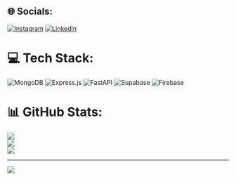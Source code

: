 
## 🌐 Socials:
[![Instagram](https://img.shields.io/badge/Instagram-%23E4405F.svg?logo=Instagram&logoColor=white)](https://instagram.com/https://www.instagram.com/_sakthii_24?igsh=MTV4M3ZqbHUwb2NhbQ==) [![LinkedIn](https://img.shields.io/badge/LinkedIn-%230077B5.svg?logo=linkedin&logoColor=white)](https://linkedin.com/in/https://www.linkedin.com/in/sakthiprakash-k-4293b3270?utm_source=share&utm_campaign=share_via&utm_content=profile&utm_medium=android_app) 

# 💻 Tech Stack:
![MongoDB](https://img.shields.io/badge/MongoDB-%234ea94b.svg?style=for-the-badge&logo=mongodb&logoColor=white) ![Express.js](https://img.shields.io/badge/express.js-%23404d59.svg?style=for-the-badge&logo=express&logoColor=%2361DAFB) ![FastAPI](https://img.shields.io/badge/FastAPI-005571?style=for-the-badge&logo=fastapi) ![Supabase](https://img.shields.io/badge/Supabase-3ECF8E?style=for-the-badge&logo=supabase&logoColor=white) ![Firebase](https://img.shields.io/badge/firebase-%23039BE5.svg?style=for-the-badge&logo=firebase)
# 📊 GitHub Stats:
![](https://github-readme-stats.vercel.app/api?username=SAKTHIPRAKASH28&theme=dark&hide_border=false&include_all_commits=false&count_private=false)<br/>
![](https://github-readme-streak-stats.herokuapp.com/?user=SAKTHIPRAKASH28&theme=dark&hide_border=false)<br/>
![](https://github-readme-stats.vercel.app/api/top-langs/?username=SAKTHIPRAKASH28&theme=dark&hide_border=false&include_all_commits=false&count_private=false&layout=compact)

---
[![](https://visitcount.itsvg.in/api?id=SAKTHIPRAKASH28&icon=0&color=0)](https://visitcount.itsvg.in)

<!-- Proudly created with GPRM ( https://gprm.itsvg.in ) -->